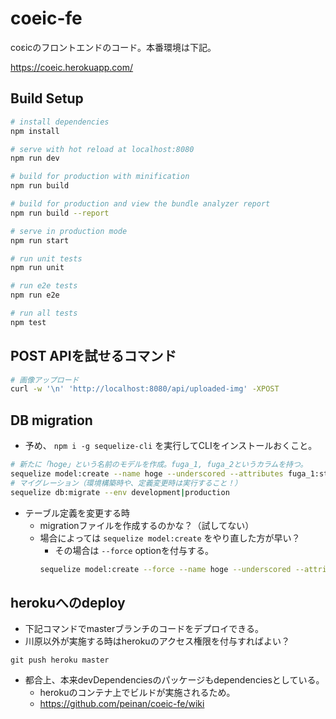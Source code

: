 # coeic-fe
coεicのフロントエンドのコード。本番環境は下記。

https://coeic.herokuapp.com/

## Build Setup

``` bash
# install dependencies
npm install

# serve with hot reload at localhost:8080
npm run dev

# build for production with minification
npm run build

# build for production and view the bundle analyzer report
npm run build --report

# serve in production mode
npm run start

# run unit tests
npm run unit

# run e2e tests
npm run e2e

# run all tests
npm test
```

## POST APIを試せるコマンド
``` bash
# 画像アップロード
curl -w '\n' 'http://localhost:8080/api/uploaded-img' -XPOST
```

## DB migration

* 予め、 `npm i -g sequelize-cli` を実行してCLIをインストールおくこと。

``` bash
# 新たに「hoge」という名前のモデルを作成。fuga_1, fuga_2というカラムを持つ。
sequelize model:create --name hoge --underscored --attributes fuga_1:string,fuga_2:boolean
# マイグレーション（環境構築時や、定義変更時は実行すること！）
sequelize db:migrate --env development|production
```

* テーブル定義を変更する時
  * migrationファイルを作成するのかな？（試してない）
  * 場合によっては `sequelize model:create` をやり直した方が早い？
    * その場合は `--force` optionを付与する。
    ``` bash
    sequelize model:create --force --name hoge --underscored --attributes fuga_1:string,fuga_2:boolean
    ```

## herokuへのdeploy
* 下記コマンドでmasterブランチのコードをデプロイできる。
* 川原以外が実施する時はherokuのアクセス権限を付与すればよい？
```
git push heroku master
```
* 都合上、本来devDependenciesのパッケージもdependenciesとしている。
  * herokuのコンテナ上でビルドが実施されるため。
  * https://github.com/peinan/coeic-fe/wiki
